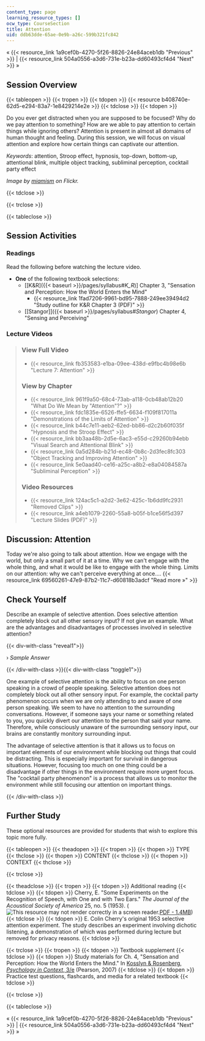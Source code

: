 ```yaml
---
content_type: page
learning_resource_types: []
ocw_type: CourseSection
title: Attention
uid: ddb63dde-65ae-0e9b-a26c-599b321fc842
---
```


« {{< resource_link 1a9cef0b-4270-5f26-8826-24e84aceb1db "Previous" >}} | {{< resource_link 504a0556-a3d6-731e-b23a-dd60493cf4d4 "Next" >}} »

Session Overview
----------------

{{< tableopen >}}
{{< tropen >}}
{{< tdopen >}}
{{< resource b408740e-62d5-e294-83a7-1e8429214e2e >}}
{{< tdclose >}}
{{< tdopen >}}


Do you ever get distracted when you are supposed to be focused? Why do we pay attention to something? How are we able to pay attention to certain things while ignoring others? Attention is present in almost all domains of human thought and feeling. During this session, we will focus on visual attention and explore how certain things can captivate our attention.

_Keywords_: attention, Stroop effect, hypnosis, top-down, bottom-up, attentional blink, multiple object tracking, subliminal perception, cocktail party effect

_Image by [miamism](http://www.flickr.com/photos/miamism/) on Flickr._


{{< tdclose >}}

{{< trclose >}}

{{< tableclose >}}

Session Activities
------------------

### Readings

Read the following before watching the lecture video.

*   **One** of the following textbook selections:
    *   \[[K&R]({{< baseurl >}}/pages/syllabus#_K_R_)\] Chapter 3, "Sensation and Perception: How the World Enters the Mind"
        *   {{< resource_link 1fad7206-9961-bd95-7888-249ee39494d2 "Study outline for K&R Chapter 3 (PDF)" >}}
    *   [\[Stangor\]]({{< baseurl >}}/pages/syllabus#_Stangor_) Chapter 4, "Sensing and Perceiving"

### Lecture Videos

> ### View Full Video
> 
> *   {{< resource_link fb353583-e1ba-09ee-438d-e9fbc4b98e6b "Lecture 7: Attention" >}}
> 
> ### View by Chapter
> 
> *   {{< resource_link 961f9a50-68c4-73ab-a118-0cb48ab12b20 "What Do We Mean by \"Attention\"?" >}}
> *   {{< resource_link fdc1835e-6526-ffe5-6634-f109f817011a "Demonstrations of the Limits of Attention" >}}
> *   {{< resource_link b44c7e11-aeb2-62ed-bb86-d2c2b60f035f "Hypnosis and the Stroop Effect" >}}
> *   {{< resource_link bb3aa48b-2d5e-6ac3-e55d-c29260b94ebb "Visual Search and Attentional Blink" >}}
> *   {{< resource_link 0a5d284b-b21d-ec48-0b8c-2d3fec8fc303 "Object Tracking and Improving Attention" >}}
> *   {{< resource_link 5e0aad40-ce16-a25c-a8b2-e8a04084587a "Subliminal Perception" >}}
> 
> ### Video Resources
> 
> *   {{< resource_link 124ac5c1-a2d2-3e62-425c-1b6dd9fc2931 "Removed Clips" >}}
> *   {{< resource_link a4eb1079-2260-55a8-b05f-b1ce56f5d397 "Lecture Slides (PDF)" >}}

Discussion: Attention
---------------------

Today we're also going to talk about attention. How we engage with the world, but only a small part of it at a time. Why we can't engage with the whole thing, and what it would be like to engage with the whole thing. Limits on our attention: why we can't perceive everything at once.... {{< resource_link 69560261-47e9-87b2-11c7-d60818b3adcf "Read more »" >}}

Check Yourself
--------------

Describe an example of selective attention. Does selective attention completely block out all other sensory input? If not give an example. What are the advantages and disadvantages of processes involved in selective attention?

{{< div-with-class "reveal1">}}

› _Sample Answer_

{{< /div-with-class >}}{{< div-with-class "toggle1">}}

One example of selective attention is the ability to focus on one person speaking in a crowd of people speaking. Selective attention does not completely block out all other sensory input. For example, the cocktail party phenomenon occurs when we are only attending to and aware of one person speaking. We seem to have no attention to the surrounding conversations. However, if someone says your name or something related to you, you quickly divert our attention to the person that said your name. Therefore, while consciously unaware of the surrounding sensory input, our brains are constantly monitory surrounding input.

The advantage of selective attention is that it allows us to focus on important elements of our environment while blocking out things that could be distracting. This is especially important for survival in dangerous situations. However, focusing too much on one thing could be a disadvantage if other things in the environment require more urgent focus. The "cocktail party phenomenon" is a process that allows us to monitor the environment while still focusing our attention on important things.

{{< /div-with-class >}}

Further Study
-------------

These optional resources are provided for students that wish to explore this topic more fully.

{{< tableopen >}}
{{< theadopen >}}
{{< tropen >}}
{{< thopen >}}
TYPE
{{< thclose >}}
{{< thopen >}}
CONTENT
{{< thclose >}}
{{< thopen >}}
CONTEXT
{{< thclose >}}

{{< trclose >}}

{{< theadclose >}}
{{< tropen >}}
{{< tdopen >}}
Additional reading
{{< tdclose >}}
{{< tdopen >}}
Cherry, E. "Some Experiments on the Recognition of Speech, with One and with Two Ears." _The Journal of the Acoustical Society of America_ 25, no. 5 (1953). (![This resource may not render correctly in a screen reader.](/images/inacessible.gif)[PDF - 1.4MB](http://www.ee.columbia.edu/~dpwe/papers/Cherry53-cpe.pdf))
{{< tdclose >}}
{{< tdopen >}}
E. Colin Cherry's original 1953 selective attention experiment. The study describes an experiment involving dichotic listening, a demonstration of which was performed during lecture but removed for privacy reasons.
{{< tdclose >}}

{{< trclose >}}
{{< tropen >}}
{{< tdopen >}}
Textbook supplement
{{< tdclose >}}
{{< tdopen >}}
Study materials for Ch. 4, "Sensation and Perception: How the World Enters the Mind." In [Kosslyn & Rosenberg, _Psychology in Context_, 3/e](http://www.pearsonhighered.com/educator/product/Fundamentals-of-Psychology-in-Context/9780205507573.page) (Pearson, 2007)
{{< tdclose >}}
{{< tdopen >}}
Practice test questions, flashcards, and media for a related textbook
{{< tdclose >}}

{{< trclose >}}

{{< tableclose >}}

« {{< resource_link 1a9cef0b-4270-5f26-8826-24e84aceb1db "Previous" >}} | {{< resource_link 504a0556-a3d6-731e-b23a-dd60493cf4d4 "Next" >}} »